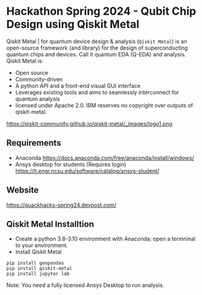 # Hackathon Spring 2024 - Qubit Chip Design using Qiskit Metal

Qiskit Metal | for quantum device design & analysis (`Qiskit Metal`) is an open-source framework (and library) for the design of superconducting quantum chips and devices. Call it quantum EDA (Q-EDA) and analysis. Qiskit Metal is:

* Open source
* Community-driven
* A python API and a front-end visual GUI interface
* Leverages existing tools and aims to seamlessly interconnect for quantum analysis
* licensed under Apache 2.0. IBM reserves no copyright over outputs of qiskit-metal.

https://qiskit-community.github.io/qiskit-metal/_images/logo1.png

## Requirements
* Anaconda https://docs.anaconda.com/free/anaconda/install/windows/
* Ansys desktop for students (Requires login) https://it.engr.ncsu.edu/software/catalog/ansys-student/

## Website
https://quackhacks-spring24.devpost.com/

## Qiskit Metal Installtion
* Create a python 3.8-3.10 environment with Anaconda; open a termninal to your environment.
* Install Qiskit Metal
```
pip install geopandas
pip install qiskit-metal
pip install jupyter lab
```

Note: You need a fully licensed Ansys Desktop to run analysis.